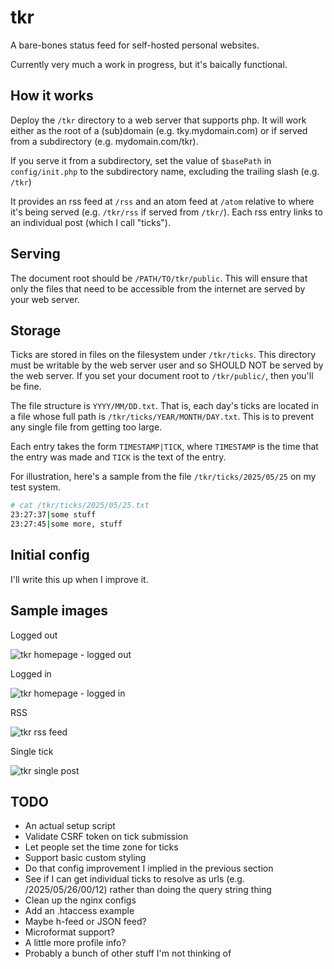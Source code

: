 # tkr

A bare-bones status feed for self-hosted personal websites.

Currently very much a work in progress, but it's baically functional.

## How it works

Deploy the `/tkr` directory to a web server that supports php. It will work either as the root of a (sub)domain (e.g. tky.mydomain.com) or if served from a subdirectory (e.g. mydomain.com/tkr).

If you serve it from a subdirectory, set the value of `$basePath` in `config/init.php` to the subdirectory name, excluding the trailing slash (e.g. `/tkr`)

It provides an rss feed at `/rss` and an atom feed at `/atom` relative to where it's being served (e.g. `/tkr/rss` if served from `/tkr/`). Each rss entry links to an individual post (which I call "ticks").

## Serving

The document root should be `/PATH/TO/tkr/public`. This will ensure that only the files that need to be accessible from the internet are served by your web server.

## Storage

Ticks are stored in files on the filesystem under `/tkr/ticks`. This directory must be writable by the web server user and so SHOULD NOT be served by the web server. If you set your document root to `/tkr/public/`, then you'll be fine.

The file structure is `YYYY/MM/DD.txt`. That is, each day's ticks are located in a file whose full path is `/tkr/ticks/YEAR/MONTH/DAY.txt`. This is to prevent any single file from getting too large.

Each entry takes the form `TIMESTAMP|TICK`, where `TIMESTAMP` is the time that the entry was made and `TICK` is the text of the entry.

For illustration, here's a sample from the file `/tkr/ticks/2025/05/25` on my test system.

```sh
# cat /tkr/ticks/2025/05/25.txt
23:27:37|some stuff
23:27:45|some more, stuff
```

## Initial config

I'll write this up when I improve it.

## Sample images

Logged out

![tkr homepage - logged out](https://subcultureofone.org/images/tkr-logged-out.png)

Logged in

![tkr homepage - logged in](https://subcultureofone.org/images/tkr-logged-in.png)

RSS

![tkr rss feed](https://subcultureofone.org/images/tkr-rss.png)

Single tick

![tkr single post](https://subcultureofone.org/images/tkr-single.png)

## TODO

* An actual setup script
* Validate CSRF token on tick submission
* Let people set the time zone for ticks
* Support basic custom styling
* Do that config improvement I implied in the previous section
* See if I can get individual ticks to resolve as urls (e.g. /2025/05/26/00/12) rather than doing the query string thing
* Clean up the nginx configs
* Add an .htaccess example
* Maybe h-feed or JSON feed?
* Microformat support?
* A little more profile info?
* Probably a bunch of other stuff I'm not thinking of
